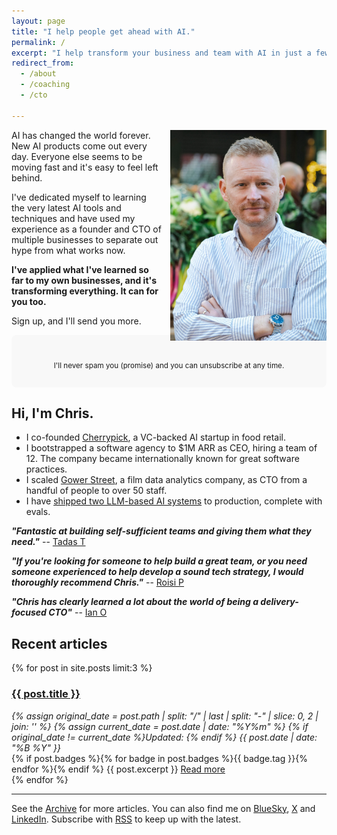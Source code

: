 ```yaml
---
layout: page
title: "I help people get ahead with AI."
permalink: /
excerpt: "I help transform your business and team with AI in just a few minutes a week."
redirect_from:
  - /about
  - /coaching
  - /cto

---
```


<img alt='Chris Parsons' src='/assets/img/chris-headshot-full.jpg' class='rounded-lg' style='margin: 0 0 1em 1em; float: right; width: 50%; max-width: 250px;'/>

AI has changed the world forever. New AI products come out every day. Everyone else seems to be moving fast and it's easy to feel left behind.

I've dedicated myself to learning the very latest AI tools and techniques and have used my experience as a founder and CTO of multiple businesses to separate out hype from what works now.

__I've applied what I've learned so far to my own businesses, and it's transforming everything. It can for you too.__

Sign up, and I'll send you more.

<div style="background-color: #f8f8f8; padding: 2em 2em 1em 2em; border-radius: 8px;">

<script async data-uid="d90200305f" src="https://chrismdp.kit.com/d90200305f/index.js"></script>

<small style="display: block; text-align: center;">I'll never spam you (promise) and you can unsubscribe at any time.</small>

</div>


## Hi, I'm Chris.

- I co-founded [Cherrypick](https://cherrypick.co), a VC-backed AI startup in food retail.
- I bootstrapped a software agency to $1M ARR as CEO, hiring a team of 12. The company became internationally known for great software practices.
- I scaled [Gower Street](https://gower.st), a film data analytics company, as CTO from a handful of people to over 50 staff.
- I have [shipped two LLM-based AI systems](/how-to-build-a-robust-llm-application) to production, complete with evals.


**_"Fantastic at building self-sufficient teams and giving them what they need."_** -- [Tadas T](https://www.linkedin.com/in/tamosauskas/)

**_"If you're looking for someone to help build a great team, or you need someone experienced to help develop a sound tech strategy, I would thoroughly recommend Chris."_** -- [Roisi P](https://www.linkedin.com/in/roisiproven/)

**_"Chris has clearly learned a lot about the world of being a delivery-focused CTO"_** -- [Ian O](https://www.linkedin.com/in/ianozsvald/)

<!--more-->

## Recent articles

{% for post in site.posts limit:3 %}
   <div class="post-preview py-4">
   <h3><a href="{{ site.baseurl }}{{ post.url }}">{{ post.title }}</a></h3>

   <div style='font-style: italic' class="pb-1 post-date">
   {% assign original_date = post.path | split: "/" | last | split: "-" | slice: 0, 2 | join: '' %}
   {% assign current_date = post.date | date: "%Y%m" %}
   {% if original_date != current_date %}Updated: {% endif %}
   {{ post.date | date: "%B %Y" }}
   </div>
   {% if post.badges %}{% for badge in post.badges %}<span class="badge badge-{{ badge.type }}">{{ badge.tag }}</span>{% endfor %}{% endif %}
   {{ post.excerpt }}
   <a class='underline' href="{{ site.baseurl }}{{ post.url }}">Read more</a>
   <div style="clear: both;"></div>
   </div>
{% endfor %}

<hr>

See the <a href="{{ site.baseurl }}/all/">Archive</a> for more articles. You can also find me on [BlueSky](https://bsky.app/profile/chrismdp.com), [X](https://x.com/chrismdp) and [LinkedIn](https://linkedin.com/in/chrisparsons). Subscribe with <a href="{{ site.baseurl }}/feed.xml">RSS</a> to keep up with the latest.
